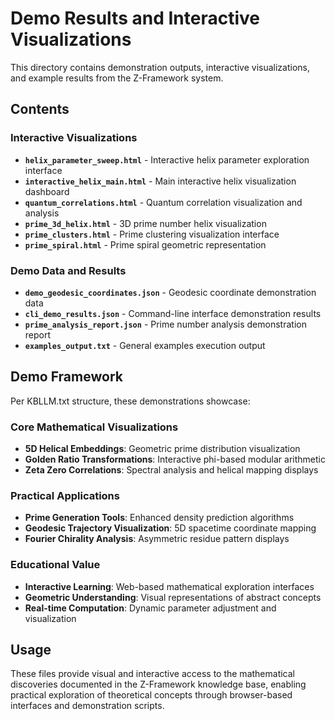# Demo Results and Interactive Visualizations

This directory contains demonstration outputs, interactive visualizations, and example results from the Z-Framework system.

## Contents

### Interactive Visualizations
- **`helix_parameter_sweep.html`** - Interactive helix parameter exploration interface
- **`interactive_helix_main.html`** - Main interactive helix visualization dashboard  
- **`quantum_correlations.html`** - Quantum correlation visualization and analysis
- **`prime_3d_helix.html`** - 3D prime number helix visualization
- **`prime_clusters.html`** - Prime clustering visualization interface
- **`prime_spiral.html`** - Prime spiral geometric representation

### Demo Data and Results
- **`demo_geodesic_coordinates.json`** - Geodesic coordinate demonstration data
- **`cli_demo_results.json`** - Command-line interface demonstration results
- **`prime_analysis_report.json`** - Prime number analysis demonstration report
- **`examples_output.txt`** - General examples execution output

## Demo Framework

Per KBLLM.txt structure, these demonstrations showcase:

### Core Mathematical Visualizations
- **5D Helical Embeddings**: Geometric prime distribution visualization
- **Golden Ratio Transformations**: Interactive phi-based modular arithmetic
- **Zeta Zero Correlations**: Spectral analysis and helical mapping displays

### Practical Applications  
- **Prime Generation Tools**: Enhanced density prediction algorithms
- **Geodesic Trajectory Visualization**: 5D spacetime coordinate mapping
- **Fourier Chirality Analysis**: Asymmetric residue pattern displays

### Educational Value
- **Interactive Learning**: Web-based mathematical exploration interfaces  
- **Geometric Understanding**: Visual representations of abstract concepts
- **Real-time Computation**: Dynamic parameter adjustment and visualization

## Usage

These files provide visual and interactive access to the mathematical discoveries documented in the Z-Framework knowledge base, enabling practical exploration of theoretical concepts through browser-based interfaces and demonstration scripts.